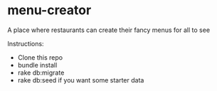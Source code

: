 menu-creator
============

A place where restaurants can create their fancy menus for all to see

Instructions:

- Clone this repo
- bundle install
- rake db:migrate
- rake db:seed if you want some starter data
